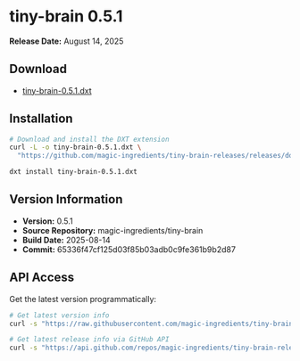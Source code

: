 # tiny-brain 0.5.1

**Release Date:** August 14, 2025

## Download
- [tiny-brain-0.5.1.dxt]()

## Installation
```bash
# Download and install the DXT extension
curl -L -o tiny-brain-0.5.1.dxt \
  "https://github.com/magic-ingredients/tiny-brain-releases/releases/download/v0.5.1/tiny-brain-0.5.1.dxt"

dxt install tiny-brain-0.5.1.dxt
```

## Version Information
- **Version:** 0.5.1
- **Source Repository:** magic-ingredients/tiny-brain
- **Build Date:** 2025-08-14
- **Commit:** 65336f47cf125d03f85b03adb0c9fe361b9b2d87

## API Access
Get the latest version programmatically:
```bash
# Get latest version info
curl -s "https://raw.githubusercontent.com/magic-ingredients/tiny-brain-releases/main/latest/version.json"

# Get latest release info via GitHub API
curl -s "https://api.github.com/repos/magic-ingredients/tiny-brain-releases/releases/latest"
```
